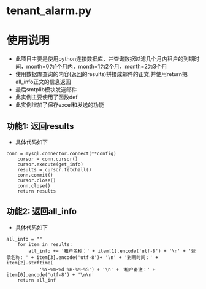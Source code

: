 # tenant_alarm.py

使用说明
========

- 此项目主要是使用python连接数据库，并查询数据过滤几个月内租户的到期时间，month=0为1个月内，month=1为2个月，month=2为3个月
- 使用数据库查询的内容(返回的results)拼接成邮件的正文,并使用return把all_info正文的信息返回
- 最后smtplib模块发送邮件
- 此实例主要使用了函数def
- 此实例增加了保存excel和发送的功能


功能1: 返回results
--------------
* 具体代码如下
```
conn = mysql.connector.connect(**config)
    cursor = conn.cursor()
    cursor.execute(get_info)
    results = cursor.fetchall()
    conn.commit()
    cursor.close()
    conn.close()
    return results
```
功能2: 返回all_info
--------------
* 具体代码如下
```
all_info = ""
    for item in results:
        all_info += '租户名称：' + item[1].encode('utf-8') + '\n' + '登录名称: ' + item[3].encode('utf-8')+ '\n' + '到期时间：' + item[2].strftime(
            '%Y-%m-%d %H-%M-%S') + '\n' + '租户备注：' + item[0].encode('utf-8') + '\n\n'
    return all_inf
```
